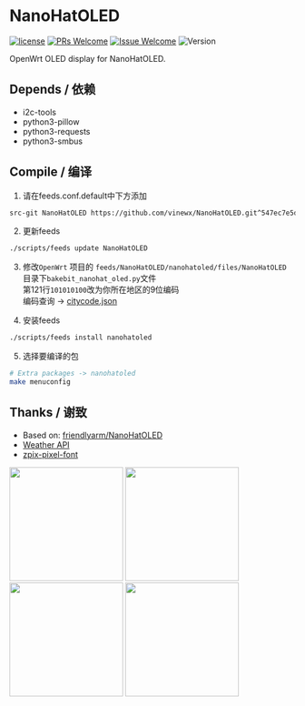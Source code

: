 # NanoHatOLED
[1]: https://img.shields.io/badge/license-MIT-brightgreen.svg
[2]: /LICENSE
[3]: https://img.shields.io/badge/PRs-welcome-brightgreen.svg
[4]: https://github.com/vinewx/NanoHatOLED/pulls
[5]: https://img.shields.io/badge/Issues-welcome-brightgreen.svg
[6]: https://github.com/vinewx/NanoHatOLED/issues/new
[7]: https://img.shields.io/badge/version-v2.0.0-blue.svg?
[![license][1]][2]
[![PRs Welcome][3]][4]
[![Issue Welcome][5]][6]
![Version][7]

OpenWrt OLED display for NanoHatOLED.
## Depends / 依赖
- i2c-tools
- python3-pillow
- python3-requests
- python3-smbus

## Compile / 编译
1. 请在feeds.conf.default中下方添加
```bash
src-git NanoHatOLED https://github.com/vinewx/NanoHatOLED.git^547ec7e5d69455f000ba1987189999a3bee0b83f
```

2. 更新feeds
```bash
./scripts/feeds update NanoHatOLED
```
3. 修改`OpenWrt` 项目的 `feeds/NanoHatOLED/nanohatoled/files/NanoHatOLED` 目录下`bakebit_nanohat_oled.py`文件  
第121行`101010100`改为你所在地区的9位编码  
编码查询 -> [citycode.json](https://github.com/vinewx/NanoHatOLED/blob/weather/citycode.json)

4. 安装feeds
```bash
./scripts/feeds install nanohatoled
```

5. 选择要编译的包
```bash
# Extra packages -> nanohatoled
make menuconfig
```
## Thanks / 谢致
- Based on: [friendlyarm/NanoHatOLED](https://github.com/friendlyarm/NanoHatOLED)
- [Weather API](https://www.sojson.com/api/weather.html)
- [zpix-pixel-font](https://github.com/SolidZORO/zpix-pixel-font) 

<img src="https://github.com/vinewx/NanoHatOLED/raw/weather/assets/k1.jpg" width="200" /> <img src="https://github.com/vinewx/NanoHatOLED/raw/weather/assets/k2_1.jpg" width="200" /> <img src="https://github.com/vinewx/NanoHatOLED/raw/weather/assets/k2_2.jpg" width="200" /> <img src="https://github.com/vinewx/NanoHatOLED/raw/weather/assets/k3.jpg" width="200" />
